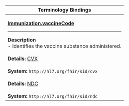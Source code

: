 |Terminology Bindings|
|---|
|<p>**[Immunization.vaccineCode](http://hl7.org/fhir/DSTU2/immunization-definitions.html#Immunization.vaccineCode)**<hr>**Description**<br>- Identifies the vaccine substance administered.<br><br>**Details:** [CVX](http://hl7.org/fhir/dstu2/cvx.html)<br><br>**System:** `http://hl7.org/fhir/sid/cvx`<br><br>**Details:** [NDC](http://hl7.org/fhir/dstu2/ndc.html)<br><br>**System:** `http://hl7.org/fhir/sid/ndc`|